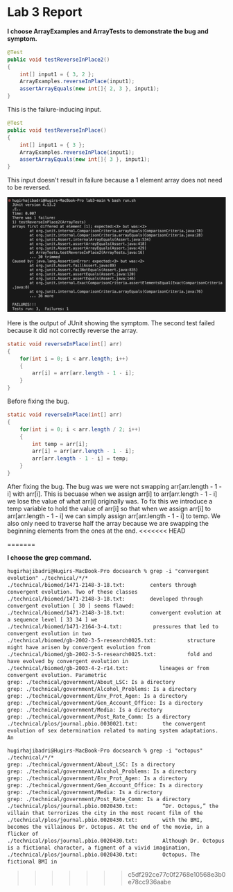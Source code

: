 # Lab 3 Report

**I choose ArrayExamples and ArrayTests to demonstrate the bug and symptom.**

```java
@Test
public void testReverseInPlace2()
{
    int[] input1 = { 3, 2 };
    ArrayExamples.reverseInPlace(input1);
    assertArrayEquals(new int[]{ 2, 3 }, input1);
}
```

This is the failure-inducing input.

```java
@Test
public void testReverseInPlace()
{
    int[] input1 = { 3 };
    ArrayExamples.reverseInPlace(input1);
    assertArrayEquals(new int[]{ 3 }, input1);
}
```

This input doesn't result in failure because a 1 element array does not need to be reversed.

![Symptom output](symptom_output.png)

Here is the output of JUnit showing the symptom. The second test failed because it did not correctly reverse the array.

```java
static void reverseInPlace(int[] arr)
{
    for(int i = 0; i < arr.length; i++)
    {
        arr[i] = arr[arr.length - 1 - i];
    }
}
```

Before fixing the bug.

```java
static void reverseInPlace(int[] arr)
{
    for(int i = 0; i < arr.length / 2; i++)
    {
        int temp = arr[i];
        arr[i] = arr[arr.length - 1 - i];
        arr[arr.length - 1 - i] = temp;
    }
}
```

After fixing the bug. The bug was we were not swapping arr[arr.length - 1 - i] with arr[i]. This is becuase when we assign arr[i] to arr[arr.length - 1 - i] we  lose the value of what arr[i] originally was. To fix this we introduce a temp variable to hold the value of arr[i] so that when we assign arr[i] to arr[arr.length - 1 - i] we can simply assign arr[arr.length - 1 - i] to temp. We also only need to traverse half the array because we are swapping the beginning elements from the ones at the end.
<<<<<<< HEAD


=======

**I choose the grep command.**

```shell
hugirhajibadri@Hugirs-MacBook-Pro docsearch % grep -i "convergent evolution" ./technical/*/*
./technical/biomed/1471-2148-3-18.txt:        centers through convergent evolution. Two of these classes
./technical/biomed/1471-2148-3-18.txt:        developed through convergent evolution [ 30 ] seems flawed:
./technical/biomed/1471-2148-3-18.txt:        convergent evolution at a sequence level [ 33 34 ] we
./technical/biomed/1471-2164-3-4.txt:          pressures that led to convergent evolution in two
./technical/biomed/gb-2002-3-5-research0025.txt:          structure might have arisen by convergent evolution from
./technical/biomed/gb-2002-3-5-research0025.txt:          fold and have evolved by convergent evolution in
./technical/biomed/gb-2003-4-2-r14.txt:          lineages or from convergent evolution. Parametric
grep: ./technical/government/About_LSC: Is a directory
grep: ./technical/government/Alcohol_Problems: Is a directory
grep: ./technical/government/Env_Prot_Agen: Is a directory
grep: ./technical/government/Gen_Account_Office: Is a directory
grep: ./technical/government/Media: Is a directory
grep: ./technical/government/Post_Rate_Comm: Is a directory
./technical/plos/journal.pbio.0030021.txt:        the convergent evolution of sex determination related to mating system adaptations. An
```

```shell
hugirhajibadri@Hugirs-MacBook-Pro docsearch % grep -i "octopus" ./technical/*/*             
grep: ./technical/government/About_LSC: Is a directory
grep: ./technical/government/Alcohol_Problems: Is a directory
grep: ./technical/government/Env_Prot_Agen: Is a directory
grep: ./technical/government/Gen_Account_Office: Is a directory
grep: ./technical/government/Media: Is a directory
grep: ./technical/government/Post_Rate_Comm: Is a directory
./technical/plos/journal.pbio.0020430.txt:        “Dr. Octopus,” the villain that terrorizes the city in the most recent film of the
./technical/plos/journal.pbio.0020430.txt:        with the BMI, becomes the villainous Dr. Octopus. At the end of the movie, in a flicker of
./technical/plos/journal.pbio.0020430.txt:        Although Dr. Octopus is a fictional character, a figment of a vivid imagination,
./technical/plos/journal.pbio.0020430.txt:        Octopus. The fictional BMI in 
```


>>>>>>> c5df292ce77c0f2768e10568e3b0e78cc936aabe